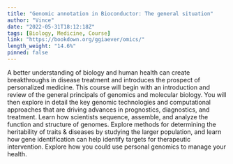 ```yaml
---
title: "Genomic annotation in Bioconductor: The general situation"
author: "Vince"
date: "2022-05-31T18:12:18Z"
tags: [Biology, Medicine, Course]
link: "https://bookdown.org/ggiaever/omics/"
length_weight: "14.6%"
pinned: false
---
```


A better understanding of biology and human health can create breakthroughs in disease treatment and introduces the prospect of personalized medicine. This course will begin with an introduction and review of the general principals of genomics and molecular biology. You will then explore in detail the key genomic technologies and computational approaches that are driving advances in prognostics, diagnostics, and treatment. Learn how scientists sequence, assemble, and analyze the function and structure of genomes. Explore methods for determining the heritability of traits & diseases by studying the larger population, and learn how gene identification can help identify targets for therapeutic intervention. Explore how you could use personal genomics to manage your health.
